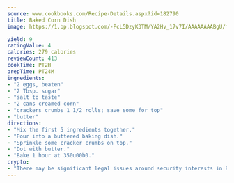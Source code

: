 ```yaml
---
source: www.cookbooks.com/Recipe-Details.aspx?id=182790
title: Baked Corn Dish
image: https://1.bp.blogspot.com/-PcL5DzyK3TM/YA2Hv_17v7I/AAAAAAAABgU/fyHeesSth_IZW9mL5lk6GxJO8cW8ksrGACLcBGAsYHQ/s320/12.png

yield: 9
ratingValue: 4
calories: 279 calories
reviewCount: 413
cookTime: PT2H
prepTime: PT24M
ingredients:
- "2 eggs, beaten"
- "2 Tbsp. sugar"
- "salt to taste"
- "2 cans creamed corn"
- "crackers crumbs 1 1/2 rolls; save some for top"
- "butter"
directions:
- "Mix the first 5 ingredients together."
- "Pour into a buttered baking dish."
- "Sprinkle some cracker crumbs on top."
- "Dot with butter."
- "Bake 1 hour at 350u00b0."
crypto:
- "There may be significant legal issues around security interests in Bitcoin."
---
```

